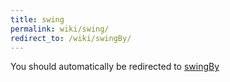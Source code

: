 ```yaml
---
title: swing
permalink: wiki/swing/
redirect_to: /wiki/swingBy/
---
```


You should automatically be redirected to [swingBy](/wiki/swingBy/)
